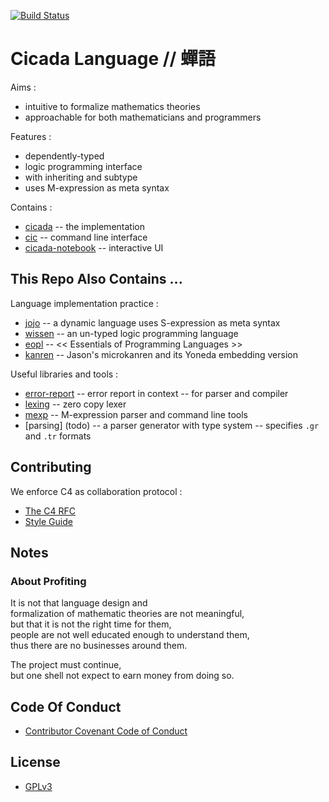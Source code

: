 [![Build Status](https://travis-ci.com/xieyuheng/cicada.svg?branch=master)](https://travis-ci.com/xieyuheng/cicada)

# Cicada Language // 蟬語

Aims :
- intuitive to formalize mathematics theories
- approachable for both mathematicians and programmers

Features :
- dependently-typed
- logic programming interface
- with inheriting and subtype
- uses M-expression as meta syntax

Contains :
- [cicada](cicada/README.md) -- the implementation
- [cic](cic/README.md) -- command line interface
- [cicada-notebook](cicada-notebook/README.md) -- interactive UI

## This Repo Also Contains ...

Language implementation practice :
- [jojo](jojo/README.md) -- a dynamic language uses S-expression as meta syntax
- [wissen](wissen/README.md) -- an un-typed logic programming language
- [eopl](eopl/README.md) -- << Essentials of Programming Languages >>
- [kanren](kanren/README.md) -- Jason's microkanren and its Yoneda embedding version

Useful libraries and tools :
- [error-report](error-report/README.md) -- error report in context -- for parser and compiler
- [lexing](lexing/README.md) -- zero copy lexer
- [mexp](mexp/README.md) -- M-expression parser and command line tools
- [parsing] (todo) -- a parser generator with type system -- specifies `.gr` and `.tr` formats

## Contributing

We enforce C4 as collaboration protocol :
- [The C4 RFC](https://rfc.zeromq.org/spec:42/C4)
- [Style Guide](STYLE-GUIDE.md)

## Notes

### About Profiting

It is not that language design and  
formalization of mathematic theories are not meaningful,  
but that it is not the right time for them,  
people are not well educated enough to understand them,  
thus there are no businesses around them.  

The project must continue,  
but one shell not expect to earn money from doing so.  

## Code Of Conduct

- [Contributor Covenant Code of Conduct](CODE-OF-CONDUCT.md)

## License

- [GPLv3](LICENSE)
